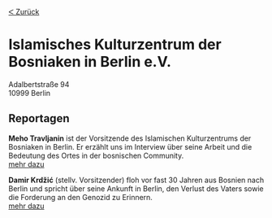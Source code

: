 [&#5176; Zurück](/map)
# Islamisches Kulturzentrum der Bosniaken in Berlin e.V.

Adalbertstraße 94
<br />10999 Berlin

## Reportagen 

**Meho Travljanin** ist der Vorsitzende des Islamischen Kulturzentrums der Bosniaken in Berlin. Er erzählt uns im
Interview über seine Arbeit und die Bedeutung des Ortes in der bosnischen Community.
<br />[mehr dazu](/reportage/travljanin)

**Damir Krdžić** (stellv. Vorsitzender) floh vor fast 30 Jahren aus Bosnien nach Berlin und spricht über seine Ankunft
in Berlin, den Verlust des Vaters sowie die Forderung an den Genozid zu Erinnern.
<br />[mehr dazu](/reportage/krdzic)

